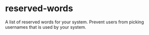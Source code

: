 # reserved-words
A list of reserved words for your system. Prevent users from picking usernames that is used by your system.
